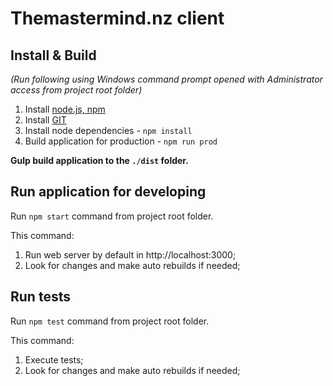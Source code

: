 # Themastermind.nz client

## Install & Build  
*(Run following using Windows command prompt opened with Administrator access from project root folder)*

1. Install [node.js, npm](https://nodejs.org/en/)
2. Install [GIT](https://git-scm.com/downloads)
3. Install node dependencies - 
```npm install```
3. Build application for production -
```npm run prod```

**Gulp build application to the `./dist` folder.**

## Run application for developing
Run ``npm start`` command from project root folder.

This command:

1. Run web server by default in http://localhost:3000;
2. Look for changes and make auto rebuilds if needed;

## Run tests
Run ``npm test`` command from project root folder.

This command:

1. Execute tests;
2. Look for changes and make auto rebuilds if needed;
